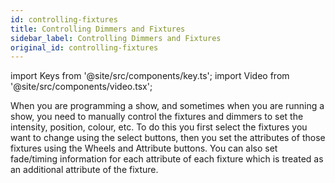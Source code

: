 ```yaml
---
id: controlling-fixtures
title: Controlling Dimmers and Fixtures
sidebar_label: Controlling Dimmers and Fixtures
original_id: controlling-fixtures
---
```


import Keys from '@site/src/components/key.ts';
import Video from '@site/src/components/video.tsx';

When you are programming a show, and sometimes when you are running a show, you need to manually control the fixtures and dimmers to set the intensity, position, colour, etc. To do this you first select the fixtures you want to change using the select buttons, then you set the attributes of those fixtures using the Wheels and Attribute buttons.
You can also set fade/timing information for each attribute of each fixture which is treated as an additional attribute of the fixture.
